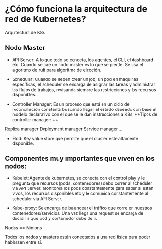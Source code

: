 # ¿Cómo funciona la arquitectura de red de Kubernetes?


Arquitectura de K8s

## Nodo Master

- API Server: A lo que todo se conecta, los agentes, el CLI, el dashboard etc. Cuando se cae un nodo master es lo que se pierde. Se usa el algoritmo de ruft para algoritmo de elección.

- Scheduler: Cuando se deben crear un job, un pod en máquinas específicas, el scheduler se encarga de asignar las tareas y administrar los flujos de trabajos, revisando siempre las restricciones y los recursos disponibles.

- Controller Manager: Es un proceso que está en un ciclo de reconciliación constante buscando llegar al estado deseado con base al modelo declarativo con el que se le dan instrucciones a K8s.
++Tipos de controller manager: ++

Replica manager
Deployment manager
Service manager
…
- Etcd: Key value store que permite que el cluster este altamente disponible.


## Componentes muy importantes que viven en los nodos:

- Kubelet: Agente de kubernetes, se conecta con el control play y le pregunta que recursos (pods, contenedores) debo correr al scheduler via API Server. Monitorea los pods constantemente para saber si están vivos, los recursos disponibles etc y le comunica constantemente al scheduler via API Server.

- Kube-proxy: Se encarga de balancear el tráfico que corre en nuestros contenedores/servicios. Una vez llega una request se encarga de decidir a que pod y contenedor debe de ir.

Nodos == Minions

Todos los nodos y masters están conectados a una red física para poder hablarsen entre sí.